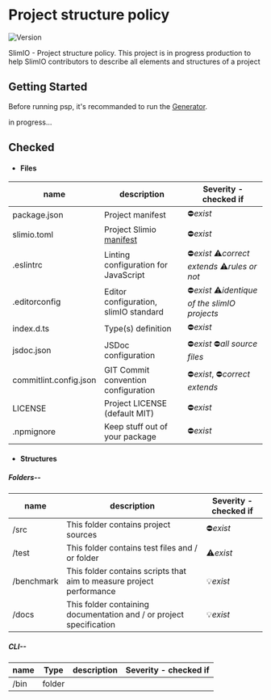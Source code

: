 # Project structure policy
![Version](https://img.shields.io/badge/version-0.1.0-blue.svg)  

SlimIO - Project structure policy. This project is in progress production to help SlimIO contributors to describe all elements and structures of a project 

## Getting Started

Before running psp, it's recommanded to run the [Generator](https://github.com/SlimIO/Generator).

in progress...

## Checked

* #### Files

name | description | Severity - checked if
---- | ---- | ---- 
package.json | Project manifest | :no_entry:*exist*
slimio.toml | Project Slimio [manifest](https://github.com/SlimIO/Manifest) | :no_entry:*exist*
.eslintrc | Linting configuration for JavaScript | :no_entry:*exist* :warning:*correct extends* :warning:*rules or not* 
.editorconfig | Editor configuration, slimIO standard | :no_entry:*exist* :warning:*identique of the slimIO projects* 
index.d.ts | Type(s) definition | :no_entry:*exist* 
jsdoc.json | JSDoc configuration | :no_entry:*exist* :no_entry:*all source files*
commitlint.config.json | GIT Commit convention configuration | :no_entry:*exist*, :no_entry:*correct extends* 
LICENSE | Project LICENSE (default MIT) | :no_entry:*exist*
.npmignore | Keep stuff out of your package | :no_entry:*exist*

* #### Structures

##### _Folders--_

name | description | Severity - checked if
---- | ---- | ---- 
/src | This folder contains project sources | :no_entry:*exist* 
/test | This folder contains test files and / or folder | :warning:*exist*
/benchmark | This folder contains scripts that aim to measure project performance | :bulb:*exist*
/docs | This folder containing documentation and / or project specification | :bulb:*exist*

##### _CLI--_

name | Type | description | Severity - checked if 
---- | :----: | ---- | ----
/bin | folder | 
